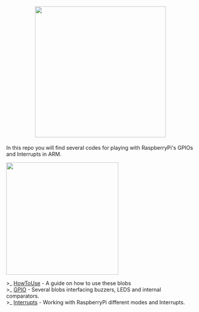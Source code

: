 <h1 align="center">
  <img src="https://i.imgur.com/jozpXfr.png" width="350">
  <br>
</h1>

In this repo you will find several codes for playing with RaspberryPi's GPIOs and Interrupts in ARM.

<img src="https://i.imgur.com/0ARI8DS.png" width="300"> 

<p>>_ <a href="https://github.com/memoriasIT/Raspberry-Pi-Barebones/blob/master/HowToUse.md">HowToUse</a> - A guide on how to use these blobs 
<br>
>_ <a href="https://github.com/memoriasIT/Raspberry-Pi-Barebones/tree/master/GPIO">GPIO</a> - Several blobs interfacing buzzers, LEDS and internal comparators.
<br>
>_ <a href="https://github.com/memoriasIT/Raspberry-Pi-Barebones/tree/master/interrupts">Interrupts</a> - Working with RaspberryPi different modes and Interrupts.
</p>



